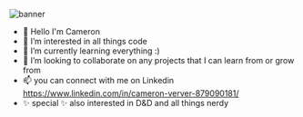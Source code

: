 ![banner]((https://wallpapercave.com/wp/wp6350578.jpg))

- 👋 Hello I'm Cameron 
- 👀 I’m interested in all things code
- 🌱 I’m currently learning everything :)
- 💞️ I’m looking to collaborate on any projects that I can learn from or grow from
- 📫 you can connect with me on Linkedin https://www.linkedin.com/in/cameron-verver-879090181/
- ✨ special ✨ also interested in D&D and all things nerdy

<!---
cv-bit/cv-bit is a ✨ special ✨ repository because its `README.md` (this file) appears on your GitHub profile.
You can click the Preview link to take a look at your changes.
--->
